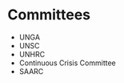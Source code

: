 <!-- TITLE: BITSMUN 2018 -->
<!-- SUBTITLE: The 2018 edition of BITSMUN is to be held from 26th - 28th October, 2018. -->

# Committees
- UNGA
- UNSC
- UNHRC
- Continuous Crisis Committee
- SAARC
